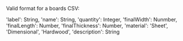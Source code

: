 Valid format for a boards CSV:

'label': String,
'name': String,
'quantity': Integer,
'finalWidth': Nunmber,
'finalLength': Number,
'finalThickness': Number,
'material': 'Sheet', 'Dimensional', 'Hardwood',
'description': String
